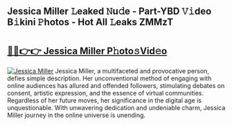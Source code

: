## Jessica Miller 𝙻eaked 𝙽u𝚍e - Part-YBD 𝚅𝚒deo B𝚒kini 𝙿hotos - Hot All 𝙻eaks ZMMzT

# <h2><a href="http://ld6s4a.urlbe.top/?page=Jessica+Miller">🔗🔗👉👉 Jessica Miller P𝚑oto𝚜Vid𝚎o</a></h2>

[![Jessica Miller](https://i.imgur.com/eBuTRDB.gif)](http://ld6s4a.urlbe.top/?page=Jessica+Miller)
Jessica Miller, a multifaceted and provocative person, defies simple description. Her unconventional method of engaging with online audiences has allured and offended followers, stimulating debates on consent, artistic expression, and the essence of virtual communities. Regardless of her future moves, her significance in the digital age is unquestionable. With unwavering dedication and undeniable charm, Jessica Miller journey in the online universe is unending.
